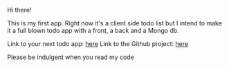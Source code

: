 Hi there!

This is my first app. Right now it's a client side todo list but I intend to make it a full blown todo app with a front, a back and a Mongo db.

Link to your next todo app: [here](https://armitage35.github.io/todoapp/client/index.html)
Link to the Github project: [here](https://github.com/Armitage35/todoapp)


Please be indulgent when you read my code